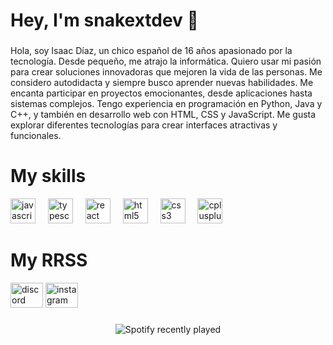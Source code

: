 <h1 align="left">Hey, I'm snakextdev 👋</h1>

###

<p align="left">Hola, soy Isaac Díaz, un chico español de 16 años apasionado por la tecnología. Desde pequeño, me atrajo la informática. Quiero usar mi pasión para crear soluciones innovadoras que mejoren la vida de las personas. Me considero autodidacta y siempre busco aprender nuevas habilidades. Me encanta participar en proyectos emocionantes, desde aplicaciones hasta sistemas complejos. Tengo experiencia en programación en Python, Java y C++, y también en desarrollo web con HTML, CSS y JavaScript. Me gusta explorar diferentes tecnologías para crear interfaces atractivas y funcionales.</p>

###
<h1 align="left">My skills</h1>
<div align="left">
  <img src="https://cdn.jsdelivr.net/gh/devicons/devicon/icons/javascript/javascript-original.svg" height="40" alt="javascript logo"  />
  <img width="12" />
  <img src="https://cdn.jsdelivr.net/gh/devicons/devicon/icons/typescript/typescript-original.svg" height="40" alt="typescript logo"  />
  <img width="12" />
  <img src="https://cdn.jsdelivr.net/gh/devicons/devicon/icons/react/react-original.svg" height="40" alt="react logo"  />
  <img width="12" />
  <img src="https://cdn.jsdelivr.net/gh/devicons/devicon/icons/html5/html5-original.svg" height="40" alt="html5 logo"  />
  <img width="12" />
  <img src="https://cdn.jsdelivr.net/gh/devicons/devicon/icons/css3/css3-original.svg" height="40" alt="css3 logo"  />
  <img width="12" />
  <img src="https://cdn.jsdelivr.net/gh/devicons/devicon/icons/cplusplus/cplusplus-original.svg" height="40" alt="cplusplus logo"  />
</div>

###

<h1 align="left">My RRSS</h1>

<div align="left">
  <img src="https://raw.githubusercontent.com/maurodesouza/profile-readme-generator/master/src/assets/icons/social/discord/default.svg" width="52" height="40" alt="discord logo"  />
  <img src="https://raw.githubusercontent.com/maurodesouza/profile-readme-generator/master/src/assets/icons/social/instagram/default.svg" width="52" height="40" alt="instagram logo"  />
</div>

###

<div align="left">
</div>

###

<div align="center">
  <img src="https://spotify-recently-played-readme.vercel.app/api?user=31tbv45zy5ximklcy2zny4rzbeo4" alt="Spotify recently played"  />
</div>

###
